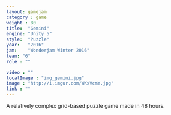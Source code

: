 ```yaml
---
layout: gamejam
category : game
weight : 80
title:  "Gemini"
engine: "Unity 5"
style:  "Puzzle"
year:   "2016"
jam:    "Wonderjam Winter 2016"
team: "6"
role : ""

video : ""
localImage : "img_gemini.jpg"
image : "http://i.imgur.com/WKxVcmY.jpg"
link : ""
---
```

A relatively complex grid-based puzzle game made in 48 hours. 